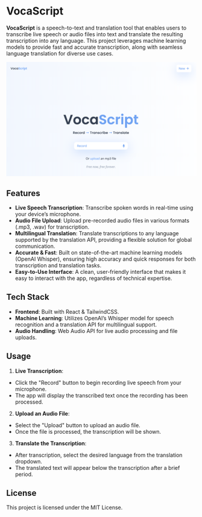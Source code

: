 # VocaScript

**VocaScript** is a speech-to-text and translation tool that enables users to transcribe live speech or audio files into text and translate the resulting transcription into any language. This project leverages machine learning models to provide fast and accurate transcription, along with seamless language translation for diverse use cases.

![View of the home page of the app](image.png)

## Features

- **Live Speech Transcription**: Transcribe spoken words in real-time using your device’s microphone.
- **Audio File Upload**: Upload pre-recorded audio files in various formats (.mp3, .wav) for transcription.
- **Multilingual Translation**: Translate transcriptions to any language supported by the translation API, providing a flexible solution for global communication.
- **Accurate & Fast**: Built on state-of-the-art machine learning models (OpenAI Whisper), ensuring high accuracy and quick responses for both transcription and translation tasks.
- **Easy-to-Use Interface**: A clean, user-friendly interface that makes it easy to interact with the app, regardless of technical expertise.

## Tech Stack

- **Frontend**: Built with React & TailwindCSS.
- **Machine Learning**: Utilizes OpenAI’s Whisper model for speech recognition and a translation API for multilingual support.
- **Audio Handling**: Web Audio API for live audio processing and file uploads.

## Usage

1. **Live Transcription**:

- Click the "Record" button to begin recording live speech from your microphone.
- The app will display the transcribed text once the recording has been processed.

2. **Upload an Audio File**:

- Select the "Upload" button to upload an audio file.
- Once the file is processed, the transcription will be shown.

3. **Translate the Transcription**:

- After transcription, select the desired language from the translation dropdown.
- The translated text will appear below the transcription after a brief period.

## License

This project is licensed under the MIT License.

